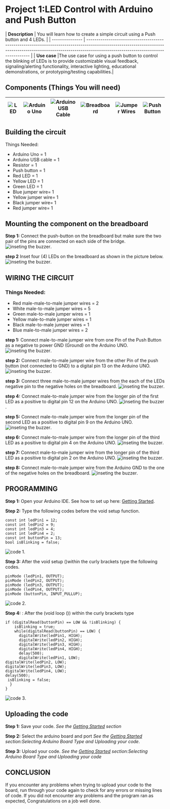 # Project 1:LED Control with Arduino and Push Button

| **Description** | You will learn how to create a simple circuit using a Push button and 4 LEDs.
|
| --------------- | -------------------------------------------------------------------------------------------------------------------------------------------------------------------------------------------------------------- |
| **Use case** |The use case for using a push button to control the blinking of LEDs is to provide customizable visual feedback, signaling/alerting functionality, interactive lighting, educational demonstrations, or prototyping/testing capabilities.|

## Components (Things You will need)

| ![LED ](../../../docs/manuals/assets/components/LED.png) | ![Arduino Uno](../../../docs/manuals/assets/components/arduino.png) | ![Arduino USB Cable](../../../docs/manuals/assets/components/USB_Cable.png) | ![Breadboard](../../../docs/manuals/assets/components/breadboard.png) | ![Jumper Wires](../../../docs/manuals/assets/components/jump_wire.png) | ![Push Button](../../../docs/manuals/assets/components/Push_Button.png) |
| ---------------------------------------- | --------------------------------------------------- | ----------------------------------------------------------- | ----------------------------------------------------- | ------------------------------------------------------ | ------------------------------------------------------- |

## Building the circuit

Things Needed:

- Arduino Uno = 1
- Arduino USB cable = 1
- Resistor = 1
- Push button = 1
- Red LED = 1
- Yellow LED = 1
- Green LED = 1
- Blue jumper wire= 1
- Yellow jumper wire= 1
- Black jumper wire= 1
- Red jumper wire= 1

## Mounting the component on the breadboard

**Step 1:** Connect the push-button on the breadboard but make sure the two pair of the pins are connected on each side of the bridge.
![inseting the buzzer](../../../docs/manuals/assets/2.0/2.1.Push%20Button%20+%20LED/4.LED/2,img%201.png).

**step 2** Inset four (4) LEDs on the breadboard as shown in the picture below.
![inseting the buzzer](../../../docs/manuals/assets/2.0/2.1.Push%20Button%20+%20LED/4.LED/2.img%202.png).

## WIRING THE CIRCUIT

### Things Needed:

- Red male-male-to-male jumper wires = 2
- White male-to-male jumper wires = 5
- Green male-to-male jumper wires = 1
- Yellow male-to-male jumper wires = 1
- Black male-to-male jumper wires = 1
- Blue male-to-male jumper wires = 2

**step 1:** Connect male-to-male jumper wire from one Pin of the Push Button as a negative to power GND (Ground) on the Arduino UNO.
![inseting the buzzer](../../../docs/manuals/assets/2.0/2.1.Push%20Button%20+%20LED/4.LED/2.wire%201.png).

**step 2:** Connect male-to-male jumper wire from the other Pin of the push button (not connected to GND) to a digital pin 13 on the Arduino UNO.
![inseting the buzzer](../../../docs/manuals/assets/2.0/2.1.Push%20Button%20+%20LED/4.LED/2.wire%202.png).

**step 3:** Connect three male-to-male jumper wires from the each of the LEDs negative pin to the negative holes on the breadboard.
![inseting the buzzer](../../../docs/manuals/assets/2.0/2.1.Push%20Button%20+%20LED/4.LED/2.wire%203.png).

**step 4:** Connect male-to-male jumper wire from the longer pin of the first LED as a positive to digital pin 12 on the Arduino UNO.
![inseting the buzzer](../../../docs/manuals/assets/2.0/2.1.Push%20Button%20+%20LED/4.LED/2.wire%204.png).

**step 5:** Connect male-to-male jumper wire from the longer pin of the second LED as a positive to digital pin 9 on the Arduino UNO.
![inseting the buzzer](../../../docs/manuals/assets/2.0/2.1.Push%20Button%20+%20LED/4.LED/2.wire%205.png).

**step 6:** Connect male-to-male jumper wire from the longer pin of the third LED as a positive to digital pin 4 on the Arduino UNO.
![inseting the buzzer](../../../docs/manuals/assets/2.0/2.1.Push%20Button%20+%20LED/4.LED/2.wire%206.png).

**step 7:** Connect male-to-male jumper wire from the longer pin of the third LED as a positive to digital pin 2 on the Arduino UNO.
![inseting the buzzer](../../../docs/manuals/assets/2.0/2.1.Push%20Button%20+%20LED/4.LED/2.wire%207.png).

**step 8:** Connect male-to-male jumper wire from the Arduino GND to the one of the negative holes on the breadboard.
![inseting the buzzer](../../../docs/manuals/assets/2.0/2.1.Push%20Button%20+%20LED/4.LED/2.wire%208.png).

## PROGRAMMING

**Step 1:** Open your Arduino IDE. See how to set up here: [Getting Started](../../../getting-started.md).

**Step 2:** Type the following codes before the void setup function.

```
const int ledPin1 = 12;
const int ledPin2 = 9;
const int ledPin3 = 4;
const int ledPin4 = 2;
const int buttonPin = 13;
bool isBlinking = false;

```

![code 1](../../../docs/manuals/assets/2.0/2.1.Push%20Button%20+%20LED/4.LED/2.code%201.png).

**Step 3:** After the void setup ()within the curly brackets type the following codes.

```
pinMode (ledPin1, OUTPUT);
pinMode (ledPin2, OUTPUT);
pinMode (ledPin3, OUTPUT);
pinMode (ledPin4, OUTPUT);
pinMode (buttonPin, INPUT_PULLUP);

```

![code 2](../../../docs/manuals/assets/2.0/2.1.Push%20Button%20+%20LED/4.LED/2.code%202.png).

**Step 4:** : After the (void loop ()) within the curly brackets type

```
if (digitalRead(buttonPin) == LOW && !isBlinking) {
    isBlinking = true;
    while(digitalRead(buttonPin) == LOW) {
      digitalWrite(ledPin1, HIGH);
      digitalWrite(ledPin2, HIGH);
      digitalWrite(ledPin3, HIGH);
      digitalWrite(ledPin4, HIGH);
      delay(500);
      digitalWrite(ledPin1, LOW);
digitalWrite(ledPin2, LOW);
digitalWrite(ledPin3, LOW);
digitalWrite(ledPin4, LOW);
delay(500);
 isBlinking = false;
  }
}

```

![code 3](../../../docs/manuals/assets/2.0/2.1.Push%20Button%20+%20LED/4.LED/2.code%203.png).

## Uploading the code

**Step 1:** Save your code. _See the [Getting Started](../../../getting-started.md) section_

**Step 2:** Select the arduino board and port _See the [Getting Started](../../../getting-started.md) section:Selecting Arduino Board Type and Uploading your code_.

**Step 3:** Upload your code. _See the [Getting Started](../../../getting-started.md) section:Selecting Arduino Board Type and Uploading your code_

## CONCLUSION

If you encounter any problems when trying to upload your code to the board, run through your code again to check for any errors or missing lines of code. If you did not encounter any problems and the program ran as expected, Congratulations on a job well done.

